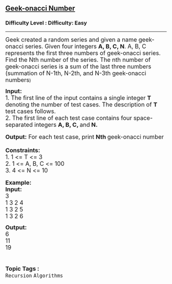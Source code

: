 <h2><a href="https://www.geeksforgeeks.org/problems/geek-onacci-number/0">Geek-onacci Number</a></h2><h3>Difficulty Level : Difficulty: Easy</h3><hr><div class="problems_problem_content__Xm_eO"><p><span style="font-size:18px">Geek created a random series and given a name geek-onacci series. Given four integers <strong>A, B, C, N</strong>. A, B, C represents the first three numbers of geek-onacci series. Find the Nth number of the series. The nth number of geek-onacci series is a sum of the last three numbers (summation of N-1th, N-2th, and N-3th geek-onacci numbers</span>)</p>

<p><span style="font-size:18px"><strong>Input: </strong><br>
1. The first line of the input contains a single integer<em> </em> <strong>T</strong> denoting the number of test cases. The description of&nbsp;<strong>T</strong> test cases follows.<br>
2. The first line of each test case contains four space-separated integers <strong>A, B, C, </strong>and<strong> N.</strong></span><br>
<br>
<span style="font-size:18px"><strong>Output:</strong> For each test case, print <strong>Nth </strong>geek-onacci number<br>
<br>
<strong>Constraints:</strong><br>
1. 1 &lt;= T &lt;= 3</span><br>
<span style="font-size:18px">2. 1 &lt;= A, B, C &lt;= 100<br>
3. 4 &lt;= N &lt;= 10</span><br>
<br>
<span style="font-size:18px"><strong>Example:<br>
Input:</strong></span><br>
<span style="font-size:18px">3<br>
1 3 2 4<br>
1 3 2 5<br>
1 3 2 6</span></p>

<p><strong><span style="font-size:18px">Output:</span></strong><br>
<span style="font-size:18px">6<br>
11<br>
19</span></p>
</div><br><p><span style=font-size:18px><strong>Topic Tags : </strong><br><code>Recursion</code>&nbsp;<code>Algorithms</code>&nbsp;